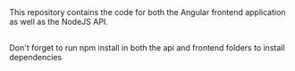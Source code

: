 
##
This repository contains the code for both the Angular frontend application as well as the NodeJS API.


##
Don't forget to run npm install in both the api and frontend folders to install dependencies